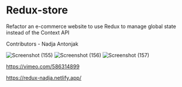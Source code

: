 # Redux-store

Refactor an e-commerce website to use Redux to manage global state instead of the Context API

Contributors - Nadja Antonjak


![Screenshot (155)](https://user-images.githubusercontent.com/79078061/129196710-3657d3e2-8e13-4bbb-b34a-535e798e2d32.png)
![Screenshot (156)](https://user-images.githubusercontent.com/79078061/129196719-c1ae6566-c16e-4ccd-9ea8-4759e9d9e762.png)
![Screenshot (157)](https://user-images.githubusercontent.com/79078061/129196724-25e22ad1-b3b2-4abc-98f2-82f38d6df6ab.png)

https://vimeo.com/586314899

https://redux-nadja.netlify.app/

